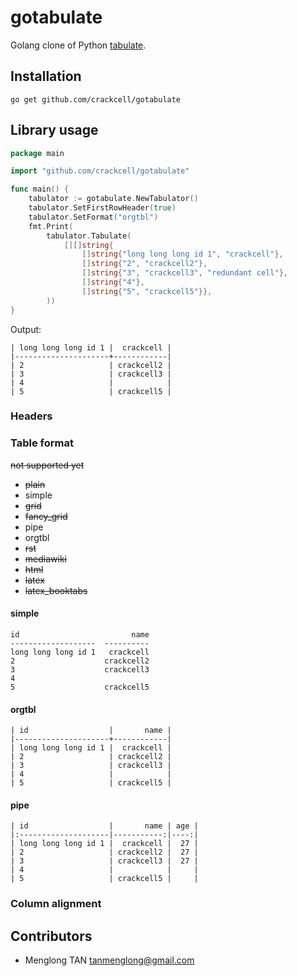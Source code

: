 # gotabulate
Golang clone of Python [tabulate](https://pypi.python.org/pypi/tabulate).

## Installation

```
go get github.com/crackcell/gotabulate
```

## Library usage

```go
package main

import "github.com/crackcell/gotabulate"

func main() {
	tabulator := gotabulate.NewTabulator()
	tabulator.SetFirstRowHeader(true)
	tabulator.SetFormat("orgtbl")
	fmt.Print(
		tabulator.Tabulate(
			[][]string{
				[]string{"long long long id 1", "crackcell"},
				[]string{"2", "crackcell2"},
				[]string{"3", "crackcell3", "redundant cell"},
				[]string{"4"},
				[]string{"5", "crackcell5"}},
		))
}
```
Output:

```
| long long long id 1 |  crackcell |
|---------------------+------------|
| 2                   | crackcell2 |
| 3                   | crackcell3 |
| 4                   |            |
| 5                   | crackcell5 |
```

### Headers

### Table format

~~not supported yet~~

- ~~plain~~
- simple
- ~~grid~~
- ~~fancy_grid~~
- pipe
- orgtbl
- ~~rst~~
- ~~mediawiki~~
- ~~html~~
- ~~latex~~
- ~~latex_booktabs~~

#### simple

```
id                         name
-------------------  ----------
long long long id 1   crackcell
2                    crackcell2
3                    crackcell3
4
5                    crackcell5
```

#### orgtbl

```
| id                  |       name |
|---------------------+------------|
| long long long id 1 |  crackcell |
| 2                   | crackcell2 |
| 3                   | crackcell3 |
| 4                   |            |
| 5                   | crackcell5 |
```

#### pipe

```
| id                  |       name | age |
|:--------------------|-----------:|----:|
| long long long id 1 |  crackcell |  27 |
| 2                   | crackcell2 |  27 |
| 3                   | crackcell3 |  27 |
| 4                   |            |     |
| 5                   | crackcell5 |     |
```

### Column alignment

## Contributors

- Menglong TAN <tanmenglong@gmail.com>

